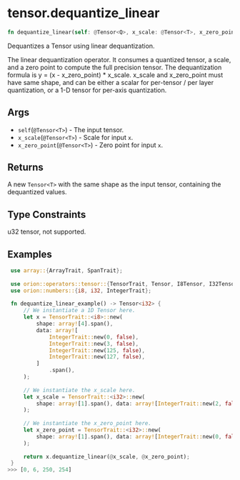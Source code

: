 # tensor.dequantize_linear

```rust
fn dequantize_linear(self: @Tensor<Q>, x_scale: @Tensor<T>, x_zero_point: @Tensor<T>) -> Tensor::<T>;
```

Dequantizes a Tensor using linear dequantization.

The linear dequantization operator. It consumes a quantized tensor, a scale, and a zero point to compute 
the full precision tensor. The dequantization formula is y = (x - x_zero_point) * x_scale. x_scale and 
x_zero_point must have same shape, and can be either a scalar for per-tensor / per layer quantization, 
or a 1-D tensor for per-axis quantization.

## Args

* `self`(`@Tensor<T>`) - The input tensor.
* `x_scale`(`@Tensor<T>`) - Scale for input `x`.
* `x_zero_point`(`@Tensor<T>`) - Zero point for input `x`.

## Returns

A new `Tensor<T>` with the same shape as the input tensor, containing the dequantized values.

## Type Constraints

u32 tensor, not supported.

## Examples

```rust
 use array::{ArrayTrait, SpanTrait};
 
 use orion::operators::tensor::{TensorTrait, Tensor, I8Tensor, I32Tensor};
 use orion::numbers::{i8, i32, IntegerTrait};
 
 fn dequantize_linear_example() -> Tensor<i32> {
     // We instantiate a 1D Tensor here.
     let x = TensorTrait::<i8>::new(
         shape: array![4].span(),
         data: array![
             IntegerTrait::new(0, false),
             IntegerTrait::new(3, false),
             IntegerTrait::new(125, false),
             IntegerTrait::new(127, false),
         ]
             .span(),
     );
 
     // We instantiate the x_scale here.
     let x_scale = TensorTrait::<i32>::new(
         shape: array![1].span(), data: array![IntegerTrait::new(2, false)].span(),
     );
 
     // We instantiate the x_zero_point here.
     let x_zero_point = TensorTrait::<i32>::new(
         shape: array![1].span(), data: array![IntegerTrait::new(0, false)].span(),
     );
 
     return x.dequantize_linear(@x_scale, @x_zero_point);
 }
>>> [0, 6, 250, 254]
```
